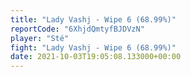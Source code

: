```yaml
---
title: "Lady Vashj - Wipe 6 (68.99%)"
reportCode: "6XhjdQmtyfBJDVzN"
player: "Sté"
fight: "Lady Vashj - Wipe 6 (68.99%)"
date: 2021-10-03T19:05:08.133000+00:00
---
```

